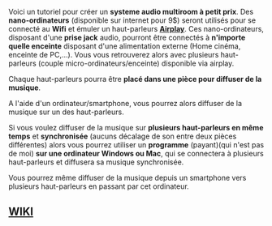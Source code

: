 
Voici un tutoriel pour créer un **systeme audio multiroom à petit prix**.
Des **nano-ordinateurs** (disponible sur internet pour 9$) seront utilisés pour se connecté au **Wifi** et émuler un haut-parleurs **[Airplay](https://fr.wikipedia.org/wiki/Apple_AirPlay)**.
Ces nano-ordinateurs, disposant d'une **prise jack** audio, pourront être connectés à **n'importe quelle enceinte** disposant d'une alimentation externe (Home cinéma, enceinte de PC,...).
Vous vous retrouverez alors avec plusieurs haut-parleurs (couple micro-ordinateurs/enceinte) disponible via airplay.

Chaque haut-parleurs pourra être **placé dans une pièce pour diffuser de la musique**.

A l'aide d'un ordinateur/smartphone, vous pourrez alors diffuser de la musique sur un des haut-parleurs.

Si vous voulez diffuser de la musique sur **plusieurs haut-parleurs en même temps** et **synchronisée** (aucuns décalage de son entre deux pièces différentes) alors vous pourrez utiliser un **programme** (payant)(qui n'est pas de moi) **sur une ordinateur Windows ou Mac**, qui se connectera à plusieurs haut-parleurs et diffusera sa musique synchronisée.

Vous pourrez même diffuser de la musique depuis un smartphone vers plusieurs haut-parleurs en passant par cet ordinateur.

## [WIKI](https://github.com/Tibus/CHIP-Multiroom/wiki)
